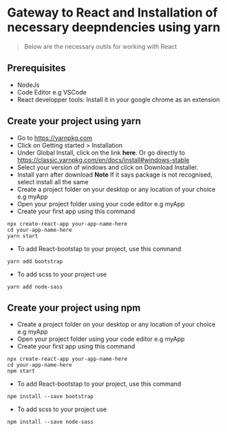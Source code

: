 # Gateway to React and Installation of necessary deepndencies using yarn
> Below are the necessary outils for working with React

## Prerequisites
* NodeJs
* Code Editor e.g VSCode
* React developper tools:  Install it in your google chrome as an extension

## Create your project using yarn
* Go to https://yarnpkg.com
* Click on Getting started > Installation
* Under Global Install, click on the link **here**. Or go directly to https://classic.yarnpkg.com/en/docs/install#windows-stable
* Select your version of windows and click on Download Installer.
* Install yarn after download
**Note** If it says package is not recognised, select install all the same
* Create a project folder on your desktop or any location of your choice e.g myApp
* Open your project folder using your code editor e.g myApp
* Create your first app using this command
```
npx create-react-app your-app-name-here
cd your-app-name-here
yarn start
```
* To add React-bootstap to your project, use this command
```
yarn add bootstrap
```
* To add scss to your project use
```
yarn add node-sass
```

## Create your project using npm
* Create a project folder on your desktop or any location of your choice e.g myApp
* Open your project folder using your code editor e.g myApp
* Create your first app using this command
```
npx create-react-app your-app-name-here
cd your-app-name-here
npm start
```

* To add React-bootstap to your project, use this command

```
npm install --save bootstrap
```
* To add scss to your project use

```
npm install --save node-sass
```

